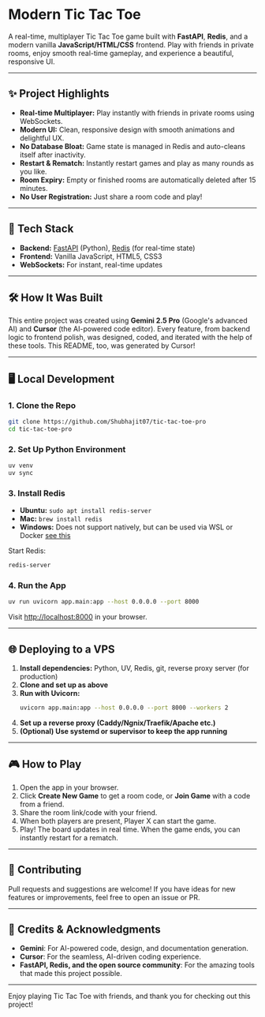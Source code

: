 # Modern Tic Tac Toe

A real-time, multiplayer Tic Tac Toe game built with **FastAPI**, **Redis**, and a modern vanilla **JavaScript/HTML/CSS** frontend. Play with friends in private rooms, enjoy smooth real-time gameplay, and experience a beautiful, responsive UI.

---

## ✨ Project Highlights

- **Real-time Multiplayer:** Play instantly with friends in private rooms using WebSockets.
- **Modern UI:** Clean, responsive design with smooth animations and delightful UX.
- **No Database Bloat:** Game state is managed in Redis and auto-cleans itself after inactivity.
- **Restart & Rematch:** Instantly restart games and play as many rounds as you like.
- **Room Expiry:** Empty or finished rooms are automatically deleted after 15 minutes.
- **No User Registration:** Just share a room code and play!

---

## 🚀 Tech Stack

- **Backend:** [FastAPI](https://fastapi.tiangolo.com/) (Python), [Redis](https://redis.io/) (for real-time state)
- **Frontend:** Vanilla JavaScript, HTML5, CSS3
- **WebSockets:** For instant, real-time updates

---

## 🛠️ How It Was Built

This entire project was created using **Gemini 2.5 Pro** (Google's advanced AI) and **Cursor** (the AI-powered code editor). Every feature, from backend logic to frontend polish, was designed, coded, and iterated with the help of these tools. This README, too, was generated by Cursor!

---

## 🖥️ Local Development

### 1. Clone the Repo
```sh
git clone https://github.com/Shubhajit07/tic-tac-toe-pro
cd tic-tac-toe-pro
```

### 2. Set Up Python Environment
```sh
uv venv
uv sync
```

### 3. Install Redis
- **Ubuntu:** `sudo apt install redis-server`
- **Mac:** `brew install redis`
- **Windows:** Does not support natively, but can be used via WSL or Docker [see this](https://redis.io/download/)

Start Redis:
```sh
redis-server
```

### 4. Run the App
```sh
uv run uvicorn app.main:app --host 0.0.0.0 --port 8000
```
Visit [http://localhost:8000](http://localhost:8000) in your browser.

---

## 🌐 Deploying to a VPS

1. **Install dependencies:** Python, UV, Redis, git, reverse proxy server (for production)
2. **Clone and set up as above**
3. **Run with Uvicorn:**
   ```sh
   uvicorn app.main:app --host 0.0.0.0 --port 8000 --workers 2
   ```
4. **Set up a reverse proxy (Caddy/Ngnix/Traefik/Apache etc.)**
5. **(Optional) Use systemd or supervisor to keep the app running**

---

## 🎮 How to Play

1. Open the app in your browser.
2. Click **Create New Game** to get a room code, or **Join Game** with a code from a friend.
3. Share the room link/code with your friend.
4. When both players are present, Player X can start the game.
5. Play! The board updates in real time. When the game ends, you can instantly restart for a rematch.

---

## 🤝 Contributing

Pull requests and suggestions are welcome! If you have ideas for new features or improvements, feel free to open an issue or PR.

---

## 🙏 Credits & Acknowledgments

- **Gemini**: For AI-powered code, design, and documentation generation.
- **Cursor**: For the seamless, AI-driven coding experience.
- **FastAPI, Redis, and the open source community**: For the amazing tools that made this project possible.

---

Enjoy playing Tic Tac Toe with friends, and thank you for checking out this project!
